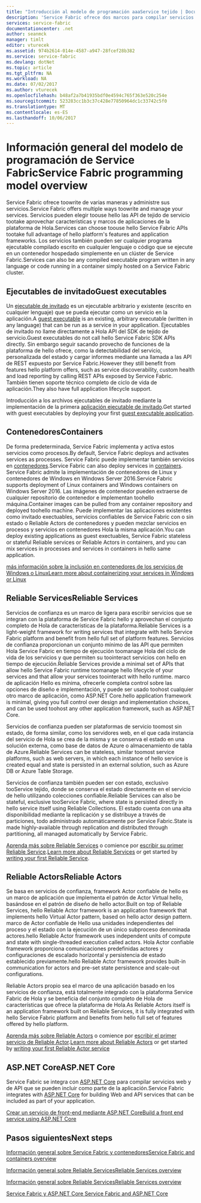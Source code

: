 ```yaml
---
title: "Introducción al modelo de programación aaaService tejido | Documentos de Microsoft"
description: 'Service Fabric ofrece dos marcos para compilar servicios: Hola actor y Hola services framework. Ofrecen distintas ventajas e inconvenientes en simplicidad y control.'
services: service-fabric
documentationcenter: .net
author: seanmck
manager: timlt
editor: vturecek
ms.assetid: 974b2614-014e-4587-a947-28fcef28b382
ms.service: service-fabric
ms.devlang: dotNet
ms.topic: article
ms.tgt_pltfrm: NA
ms.workload: NA
ms.date: 07/02/2017
ms.author: vturecek
ms.openlocfilehash: b48af2a7b41935bdf0e4594c765f363e520c254e
ms.sourcegitcommit: 523283cc1b3c37c428e77850964dc1c33742c5f0
ms.translationtype: MT
ms.contentlocale: es-ES
ms.lasthandoff: 10/06/2017
---
```

# <a name="service-fabric-programming-model-overview"></a><span data-ttu-id="036fc-104">Información general del modelo de programación de Service Fabric</span><span class="sxs-lookup"><span data-stu-id="036fc-104">Service Fabric programming model overview</span></span>
<span data-ttu-id="036fc-105">Service Fabric ofrece toowrite de varias maneras y administre sus servicios.</span><span class="sxs-lookup"><span data-stu-id="036fc-105">Service Fabric offers multiple ways toowrite and manage your services.</span></span> <span data-ttu-id="036fc-106">Servicios pueden elegir toouse hello las API de tejido de servicio tootake aprovechar características y marcos de aplicaciones de la plataforma de Hola.</span><span class="sxs-lookup"><span data-stu-id="036fc-106">Services can choose toouse hello Service Fabric APIs tootake full advantage of hello platform's features and application frameworks.</span></span> <span data-ttu-id="036fc-107">Los servicios también pueden ser cualquier programa ejecutable compilado escrito en cualquier lenguaje o código que se ejecute en un contenedor hospedado simplemente en un clúster de Service Fabric.</span><span class="sxs-lookup"><span data-stu-id="036fc-107">Services can also be any compiled executable program written in any language or code running in a container simply hosted on a Service Fabric cluster.</span></span>

## <a name="guest-executables"></a><span data-ttu-id="036fc-108">Ejecutables de invitado</span><span class="sxs-lookup"><span data-stu-id="036fc-108">Guest executables</span></span>
<span data-ttu-id="036fc-109">Un [ejecutable de invitado](service-fabric-deploy-existing-app.md) es un ejecutable arbitrario y existente (escrito en cualquier lenguaje) que se pueda ejecutar como un servicio en la aplicación.</span><span class="sxs-lookup"><span data-stu-id="036fc-109">A [guest executable](service-fabric-deploy-existing-app.md) is an existing, arbitrary executable (written in any language) that can be run as a service in your application.</span></span> <span data-ttu-id="036fc-110">Ejecutables de invitado no llame directamente a Hola API del SDK de tejido de servicio.</span><span class="sxs-lookup"><span data-stu-id="036fc-110">Guest executables do not call hello Service Fabric SDK APIs directly.</span></span> <span data-ttu-id="036fc-111">Sin embargo seguir sacando provecho de funciones de la plataforma de hello ofrece, como la detectabilidad del servicio, personalizada del estado y cargar informes mediante una llamada a las API de REST expuesto por Service Fabric.</span><span class="sxs-lookup"><span data-stu-id="036fc-111">However they still benefit from features hello platform offers, such as service discoverability, custom health and load reporting by calling REST APIs exposed by Service Fabric.</span></span> <span data-ttu-id="036fc-112">También tienen soporte técnico completo de ciclo de vida de aplicación.</span><span class="sxs-lookup"><span data-stu-id="036fc-112">They also have full application lifecycle support.</span></span>

<span data-ttu-id="036fc-113">Introducción a los archivos ejecutables de invitado mediante la implementación de la primera [aplicación ejecutable de invitado](service-fabric-deploy-existing-app.md).</span><span class="sxs-lookup"><span data-stu-id="036fc-113">Get started with guest executables by deploying your first [guest executable application](service-fabric-deploy-existing-app.md).</span></span>

## <a name="containers"></a><span data-ttu-id="036fc-114">Contenedores</span><span class="sxs-lookup"><span data-stu-id="036fc-114">Containers</span></span>
<span data-ttu-id="036fc-115">De forma predeterminada, Service Fabric implementa y activa estos servicios como procesos.</span><span class="sxs-lookup"><span data-stu-id="036fc-115">By default, Service Fabric deploys and activates services as processes.</span></span> <span data-ttu-id="036fc-116">Service Fabric puede implementar también servicios en [contenedores](service-fabric-containers-overview.md).</span><span class="sxs-lookup"><span data-stu-id="036fc-116">Service Fabric can also deploy services in [containers](service-fabric-containers-overview.md).</span></span> <span data-ttu-id="036fc-117">Service Fabric admite la implementación de contenedores de Linux y contenedores de Windows en Windows Server 2016.</span><span class="sxs-lookup"><span data-stu-id="036fc-117">Service Fabric supports deployment of Linux containers and Windows containers on Windows Server 2016.</span></span> <span data-ttu-id="036fc-118">Las imágenes de contenedor pueden extraerse de cualquier repositorio de contenedor e implementan toohello máquina.</span><span class="sxs-lookup"><span data-stu-id="036fc-118">Container images can be pulled from any container repository and deployed toohello machine.</span></span> <span data-ttu-id="036fc-119">Puede implementar las aplicaciones existentes como invitado exectuables, servicios confiables de Service Fabric con o sin estado o Reliable Actors de contenedores y pueden mezclar servicios en procesos y servicios en contenedores Hola la misma aplicación.</span><span class="sxs-lookup"><span data-stu-id="036fc-119">You can deploy existing applications as guest exectuables, Service Fabric stateless or stateful Reliable services or Reliable Actors in containers, and you can mix services in processes and services in containers in hello same application.</span></span>

[<span data-ttu-id="036fc-120">más información sobre la inclusión en contenedores de los servicios de Windows o Linux</span><span class="sxs-lookup"><span data-stu-id="036fc-120">Learn more about containerizing your services in Windows or Linux</span></span>](service-fabric-deploy-container.md)

## <a name="reliable-services"></a><span data-ttu-id="036fc-121">Reliable Services</span><span class="sxs-lookup"><span data-stu-id="036fc-121">Reliable Services</span></span>
<span data-ttu-id="036fc-122">Servicios de confianza es un marco de ligera para escribir servicios que se integran con la plataforma de Service Fabric hello y aprovechan el conjunto completo de Hola de características de la plataforma.</span><span class="sxs-lookup"><span data-stu-id="036fc-122">Reliable Services is a light-weight framework for writing services that integrate with hello Service Fabric platform and benefit from hello full set of platform features.</span></span> <span data-ttu-id="036fc-123">Servicios de confianza proporcionan un conjunto mínimo de las API que permiten Hola Service Fabric en tiempo de ejecución toomanage Hola del ciclo de vida de los servicios y que permiten su toointeract servicios con hello en tiempo de ejecución.</span><span class="sxs-lookup"><span data-stu-id="036fc-123">Reliable Services provide a minimal set of APIs that allow hello Service Fabric runtime toomanage hello lifecycle of your services and that allow your services toointeract with hello runtime.</span></span> <span data-ttu-id="036fc-124">marco de aplicación Hello es mínima, ofrecerle completa control sobre las opciones de diseño e implementación, y puede ser usado toohost cualquier otro marco de aplicación, como ASP.NET Core.</span><span class="sxs-lookup"><span data-stu-id="036fc-124">hello application framework is minimal, giving you full control over design and implementation choices, and can be used toohost any other application framework, such as ASP.NET Core.</span></span>

<span data-ttu-id="036fc-125">Servicios de confianza pueden ser plataformas de servicio toomost sin estado, de forma similar, como los servidores web, en el que cada instancia del servicio de Hola se crea de la misma y se conserva el estado en una solución externa, como base de datos de Azure o almacenamiento de tabla de Azure.</span><span class="sxs-lookup"><span data-stu-id="036fc-125">Reliable Services can be stateless, similar toomost service platforms, such as web servers, in which each instance of hello service is created equal and state is persisted in an external solution, such as Azure DB or Azure Table Storage.</span></span>

<span data-ttu-id="036fc-126">Servicios de confianza también pueden ser con estado, exclusivo tooService tejido, donde se conserva el estado directamente en el servicio de hello utilizando colecciones confiable.</span><span class="sxs-lookup"><span data-stu-id="036fc-126">Reliable Services can also be stateful, exclusive tooService Fabric, where state is persisted directly in hello service itself using Reliable Collections.</span></span> <span data-ttu-id="036fc-127">El estado cuenta con una alta disponibilidad mediante la replicación y se distribuye a través de particiones, todo administrado automáticamente por Service Fabric.</span><span class="sxs-lookup"><span data-stu-id="036fc-127">State is made highly-available through replication and distributed through partitioning, all managed automatically by Service Fabric.</span></span>

<span data-ttu-id="036fc-128">[Aprenda más sobre Reliable Services](service-fabric-reliable-services-introduction.md) o comience por [escribir su primer Reliable Service](service-fabric-reliable-services-quick-start.md).</span><span class="sxs-lookup"><span data-stu-id="036fc-128">[Learn more about Reliable Services](service-fabric-reliable-services-introduction.md) or get started by [writing your first Reliable Service](service-fabric-reliable-services-quick-start.md).</span></span>

## <a name="reliable-actors"></a><span data-ttu-id="036fc-129">Reliable Actors</span><span class="sxs-lookup"><span data-stu-id="036fc-129">Reliable Actors</span></span>
<span data-ttu-id="036fc-130">Se basa en servicios de confianza, framework Actor confiable de hello es un marco de aplicación que implementa el patrón de Actor Virtual hello, basándose en el patrón de diseño de hello actor.</span><span class="sxs-lookup"><span data-stu-id="036fc-130">Built on top of Reliable Services, hello Reliable Actor framework is an application framework that implements hello Virtual Actor pattern, based on hello actor design pattern.</span></span> <span data-ttu-id="036fc-131">marco de Actor confiable de Hello usa unidades independientes del proceso y el estado con la ejecución de un único subproceso denominada actores.</span><span class="sxs-lookup"><span data-stu-id="036fc-131">hello Reliable Actor framework uses independent units of compute and state with single-threaded execution called actors.</span></span> <span data-ttu-id="036fc-132">Hola Actor confiable framework proporciona comunicaciones predefinidas actores y configuraciones de escalado horizontal y persistencia de estado establecido previamente.</span><span class="sxs-lookup"><span data-stu-id="036fc-132">hello Reliable Actor framework provides built-in communication for actors and pre-set state persistence and scale-out configurations.</span></span>

<span data-ttu-id="036fc-133">Reliable Actors propio sea el marco de una aplicación basado en los servicios de confianza, está totalmente integrado con la plataforma Service Fabric de Hola y se beneficia del conjunto completo de Hola de características que ofrece la plataforma de Hola.</span><span class="sxs-lookup"><span data-stu-id="036fc-133">As Reliable Actors itself is an application framework built on Reliable Services, it is fully integrated with hello Service Fabric platform and benefits from hello full set of features offered by hello platform.</span></span>

<span data-ttu-id="036fc-134">[Aprenda más sobre Reliable Actors](service-fabric-reliable-actors-introduction.md) o comience por [escribir el primer servicio de Reliable Actor](service-fabric-reliable-actors-get-started.md).</span><span class="sxs-lookup"><span data-stu-id="036fc-134">[Learn more about Reliable Actors](service-fabric-reliable-actors-introduction.md) or get started by [writing your first Reliable Actor service](service-fabric-reliable-actors-get-started.md)</span></span>

## <a name="aspnet-core"></a><span data-ttu-id="036fc-135">ASP.NET Core</span><span class="sxs-lookup"><span data-stu-id="036fc-135">ASP.NET Core</span></span>
<span data-ttu-id="036fc-136">Service Fabric se integra con [ASP.NET Core](service-fabric-reliable-services-communication-aspnetcore.md) para compilar servicios web y de API que se pueden incluir como parte de la aplicación.</span><span class="sxs-lookup"><span data-stu-id="036fc-136">Service Fabric integrates with [ASP.NET Core](service-fabric-reliable-services-communication-aspnetcore.md) for building Web and API services that can be included as part of your application.</span></span> 

[<span data-ttu-id="036fc-137">Crear un servicio de front-end mediante ASP.NET Core</span><span class="sxs-lookup"><span data-stu-id="036fc-137">Build a front end service using ASP.NET Core</span></span>](service-fabric-add-a-web-frontend.md)

## <a name="next-steps"></a><span data-ttu-id="036fc-138">Pasos siguientes</span><span class="sxs-lookup"><span data-stu-id="036fc-138">Next steps</span></span>
[<span data-ttu-id="036fc-139">Información general sobre Service Fabric y contenedores</span><span class="sxs-lookup"><span data-stu-id="036fc-139">Service Fabric and containers overview</span></span>](service-fabric-containers-overview.md)

[<span data-ttu-id="036fc-140">Información general sobre Reliable Services</span><span class="sxs-lookup"><span data-stu-id="036fc-140">Reliable Services overview</span></span>](service-fabric-reliable-services-introduction.md)

[<span data-ttu-id="036fc-141">Información general sobre Reliable Services</span><span class="sxs-lookup"><span data-stu-id="036fc-141">Reliable Services overview</span></span>](service-fabric-reliable-actors-introduction.md)

[<span data-ttu-id="036fc-142">Service Fabric y ASP.NET Core </span><span class="sxs-lookup"><span data-stu-id="036fc-142">Service Fabric and ASP.NET Core </span></span>](service-fabric-reliable-services-communication-aspnetcore.md)




